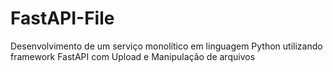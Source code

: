 # FastAPI-File
Desenvolvimento de um serviço monolítico em linguagem Python utilizando framework FastAPI com Upload e  Manipulação de arquivos
